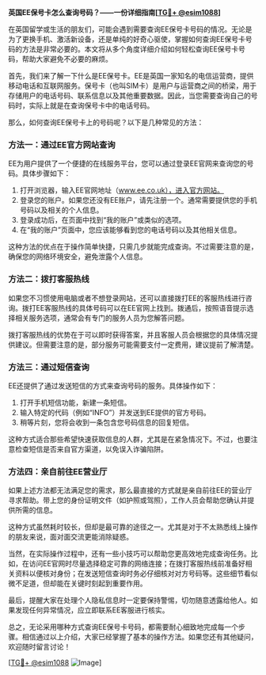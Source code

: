 **英国EE保号卡怎么查询号码？——一份详细指南[[TG💪+ @esim1088](https://t.me/s/esim1088)]**

在英国留学或生活的朋友们，可能会遇到需要查询EE保号卡号码的情况。无论是为了更换手机、激活新设备，还是单纯的好奇心驱使，掌握如何查询EE保号卡号码的方法是非常必要的。本文将从多个角度详细介绍如何轻松查询EE保号卡号码，帮助大家避免不必要的麻烦。

首先，我们来了解一下什么是EE保号卡。EE是英国一家知名的电信运营商，提供移动电话和互联网服务。保号卡（也叫SIM卡）是用户与运营商之间的桥梁，用于存储用户的电话号码、联系信息以及其他重要数据。因此，当您需要查询自己的号码时，实际上就是在查询保号卡中的电话号码。

那么，如何查询EE保号卡上的号码呢？以下是几种常见的方法：

### 方法一：通过EE官方网站查询

EE为用户提供了一个便捷的在线服务平台，您可以通过登录EE官网来查询您的号码。具体步骤如下：

1. 打开浏览器，输入EE官网地址（www.ee.co.uk），进入官方网站。
2. 登录您的账户。如果您还没有EE账户，请先注册一个。通常需要提供您的手机号码以及相关的个人信息。
3. 登录成功后，在页面中找到“我的账户”或类似的选项。
4. 在“我的账户”页面中，您应该能够看到您的电话号码以及其他相关信息。

这种方法的优点在于操作简单快捷，只需几步就能完成查询。不过需要注意的是，确保您的网络环境安全，避免泄露个人信息。

### 方法二：拨打客服热线

如果您不习惯使用电脑或者不想登录网站，还可以直接拨打EE的客服热线进行咨询。拨打EE客服热线的具体号码可以在EE官网上找到。拨通后，按照语音提示选择相关服务选项，通常会有专门的服务人员为您解答问题。

拨打客服热线的优势在于可以即时获得答案，并且客服人员会根据您的具体情况提供建议。但需要注意的是，部分服务可能需要支付一定费用，建议提前了解清楚。

### 方法三：通过短信查询

EE还提供了通过发送短信的方式来查询号码的服务。具体操作如下：

1. 打开手机短信功能，新建一条短信。
2. 输入特定的代码（例如“INFO”）并发送到EE提供的官方号码。
3. 稍等片刻，您将会收到一条包含您号码信息的回复短信。

这种方式适合那些希望快速获取信息的人群，尤其是在紧急情况下。不过，也要注意检查短信是否来自官方渠道，以免误入诈骗陷阱。

### 方法四：亲自前往EE营业厅

如果上述方法都无法满足您的需求，那么最直接的方式就是亲自前往EE的营业厅寻求帮助。带上您的身份证明文件（如护照或驾照），工作人员会帮助您确认并提供所需的信息。

这种方式虽然耗时较长，但却是最可靠的途径之一。尤其是对于不太熟悉线上操作的朋友来说，面对面交流更能消除疑惑。

当然，在实际操作过程中，还有一些小技巧可以帮助您更高效地完成查询任务。比如，在访问EE官网时尽量选择稳定可靠的网络连接；在拨打客服热线前准备好相关资料以便核对身份；在发送短信查询时务必仔细核对对方号码等。这些细节看似微不足道，但却能在关键时刻起到重要作用。

最后，提醒大家在处理个人隐私信息时一定要保持警惕，切勿随意透露给他人。如果发现任何异常情况，应立即联系EE客服进行核实。

总之，无论采用哪种方式查询EE保号卡号码，都需要耐心细致地完成每一个步骤。相信通过以上介绍，大家已经掌握了基本的操作方法。如果您还有其他疑问，欢迎随时留言讨论！

[[TG💪+ @esim1088](https://t.me/s/esim1088) ![Image](https://i.postimg.cc/4NQfJmqS/Snipaste-2025-05-13-00-14-12.png)]